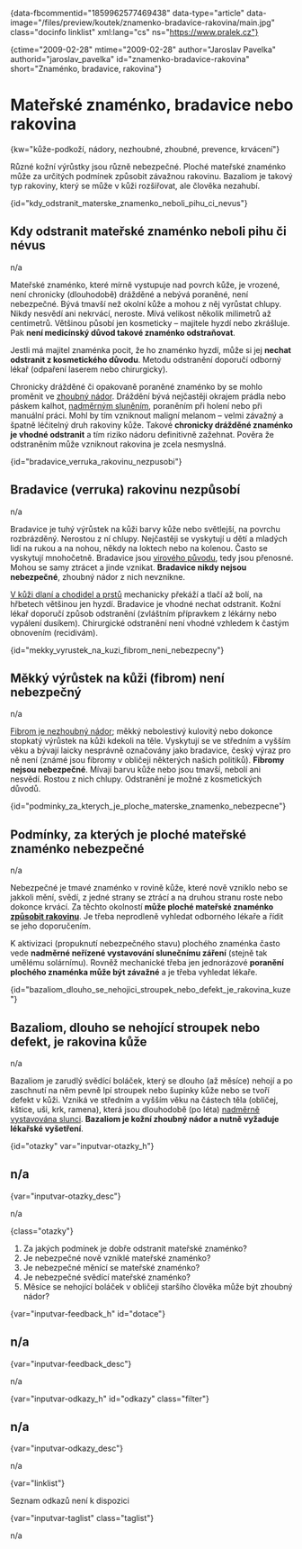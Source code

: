 
{data-fbcommentid="1859962577469438" data-type="article" data-image="/files/preview/koutek/znamenko-bradavice-rakovina/main.jpg" class="docinfo linklist" xml:lang="cs" ns="https://www.pralek.cz"}

{ctime="2009-02-28" mtime="2009-02-28" author="Jaroslav Pavelka" authorid="jaroslav_pavelka" id="znamenko-bradavice-rakovina" short="Znaménko, bradavice, rakovina"}

# Mateřské znaménko, bradavice nebo rakovina

<!-- generated attribute kw by user_udpatekw.sh on 2020-04-17, do not edit -->

{kw="kůže-podkoží, nádory, nezhoubné, zhoubné, prevence, krvácení"}

Různé kožní výrůstky jsou různě nebezpečné. Ploché mateřské znaménko může za určitých podmínek způsobit závažnou rakovinu. Bazaliom je takový typ rakoviny, který se může v kůži rozšiřovat, ale člověka nezahubí.

{id="kdy\_odstranit\_materske\_znamenko\_neboli\_pihu\_ci_nevus"}

## Kdy odstranit mateřské znaménko neboli pihu či névus

n/a

Mateřské znaménko, které mírně vystupuje nad povrch kůže, je vrozené, není chronicky (dlouhodobě) drážděné a nebývá poraněné, není nebezpečné. Bývá tmavší než okolní kůže a mohou z něj vyrůstat chlupy. Nikdy nesvědí ani nekrvácí, neroste. Mívá velikost několik milimetrů až centimetrů. Většinou působí jen kosmeticky – majitele hyzdí nebo zkrášluje. Pak **není medicínský důvod takové znaménko odstraňovat**.

Jestli má majitel znaménka pocit, že ho znaménko hyzdí, může si jej **nechat odstranit z kosmetického důvodu**. Metodu odstranění doporučí odborný lékař (odpaření laserem nebo chirurgicky).

Chronicky drážděné či opakovaně poraněné znaménko by se mohlo proměnit ve [zhoubný nádor][1]. Dráždění bývá nejčastěji okrajem prádla nebo páskem kalhot, [nadměrným sluněním][2], poraněním při holení nebo při manuální práci. Mohl by tím vzniknout maligní melanom – velmi závažný a špatně léčitelný druh rakoviny kůže. Takové **chronicky drážděné znaménko je vhodné odstranit** a tím riziko nádoru definitivně zažehnat. Pověra že odstraněním může vzniknout rakovina je zcela nesmyslná.

{id="bradavice\_verruka\_rakovinu_nezpusobi"}

## Bradavice (verruka) rakovinu nezpůsobí

n/a

Bradavice je tuhý výrůstek na kůži barvy kůže nebo světlejší, na povrchu rozbrázděný. Nerostou z ní chlupy. Nejčastěji se vyskytují u dětí a mladých lidí na rukou a na nohou, někdy na loktech nebo na kolenou. Často se vyskytují mnohočetně. Bradavice jsou [virového původu][3], tedy jsou přenosné. Mohou se samy ztrácet a jinde vznikat. **Bradavice nikdy nejsou nebezpečné**, zhoubný nádor z nich nevznikne.

[V kůži dlaní a chodidel a prstů][4] mechanicky překáží a tlačí až bolí, na hřbetech většinou jen hyzdí. Bradavice je vhodné nechat odstranit. Kožní lékař doporučí způsob odstranění (zvláštním přípravkem z lékárny nebo vypálení dusíkem). Chirurgické odstranění není vhodné vzhledem k častým obnovením (recidivám).

{id="mekky\_vyrustek\_na\_kuzi\_fibrom\_neni\_nebezpecny"}

## Měkký výrůstek na kůži (fibrom) není nebezpečný

n/a

[Fibrom je nezhoubný nádor][5]; měkký nebolestivý kulovitý nebo dokonce stopkatý výrůstek na kůži kdekoli na těle. Vyskytují se ve středním a vyšším věku a bývají laicky nesprávně označovány jako bradavice, český výraz pro ně není (známé jsou fibromy v obličeji některých našich politiků). **Fibromy nejsou nebezpečné**. Mívají barvu kůže nebo jsou tmavší, nebolí ani nesvědí. Rostou z nich chlupy. Odstranění je možné z kosmetických důvodů.

{id="podminky\_za\_kterych\_je\_ploche\_materske\_znamenko_nebezpecne"}

## Podmínky, za kterých je ploché mateřské znaménko nebezpečné

n/a

Nebezpečné je tmavé znaménko v rovině kůže, které nově vzniklo nebo se jakkoli mění, svědí, z jedné strany se ztrácí a na druhou stranu roste nebo dokonce krvácí. Za těchto okolností **může ploché mateřské znaménko [způsobit rakovinu][6]**. Je třeba neprodleně vyhledat odborného lékaře a řídit se jeho doporučením.

K aktivizaci (propuknutí nebezpečného stavu) plochého znaménka často vede **nadměrné neřízené vystavování slunečnímu záření** (stejně tak umělému solárnímu). Rovněž mechanické třeba jen jednorázové **poranění plochého znaménka může být závažné** a je třeba vyhledat lékaře.

{id="bazaliom\_dlouho\_se\_nehojici\_stroupek\_nebo\_defekt\_je\_rakovina_kuze"}

## Bazaliom, dlouho se nehojící stroupek nebo defekt, je rakovina kůže

n/a

Bazaliom je zarudlý svědící boláček, který se dlouho (až měsíce) nehojí a po zaschnutí na něm pevně lpí stroupek nebo šupinky kůže nebo se tvoří defekt v kůži. Vzniká ve středním a vyšším věku na částech těla (obličej, kštice, uši, krk, ramena), která jsou dlouhodobě (po léta) [nadměrně vystavována slunci][2]. **Bazaliom je kožní zhoubný nádor a nutně vyžaduje lékařské vyšetření**.

{id="otazky" var="inputvar-otazky_h"}

## n/a

{var="inputvar-otazky_desc"}

n/a

{class="otazky"}

  1. Za jakých podmínek je dobře odstranit mateřské znaménko?
  2. Je nebezpečné nově vzniklé mateřské znaménko?
  3. Je nebezpečné měnící se mateřské znaménko?
  4. Je nebezpečné svědící mateřské znaménko?
  5. Měsíce se nehojící boláček v obličeji staršího člověka může být zhoubný nádor?

{var="inputvar-feedback_h" id="dotace"}

## n/a

{var="inputvar-feedback_desc"}

n/a

{var="inputvar-odkazy_h" id="odkazy" class="filter"}

## n/a

{var="inputvar-odkazy_desc"}

n/a

{var="linklist"}

Seznam odkazů není k dispozici

{var="inputvar-taglist" class="taglist"}

n/a

 [1]: mytus_o_rakovine
 [2]: zasady_spravneho_opalovani
 [3]: chripka
 [4]: puchyr_mozol_kuri_oko
 [5]: nezhoubne_nadory
 [6]: nezhoubny_nebo_zhoubny_nador

